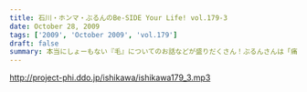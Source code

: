 ```yaml
---
title: 石川・ホンマ・ぶるんのBe-SIDE Your Life! vol.179-3
date: October 28, 2009
tags: ['2009', 'October 2009', 'vol.179']
draft: false
summary: 本当にしょーもない『毛』についてのお話などが盛りだくさん！ぶるんさんは「痛くない」の衝撃発言。NAMAE
---
```


http://project-phi.ddo.jp/ishikawa/ishikawa179_3.mp3